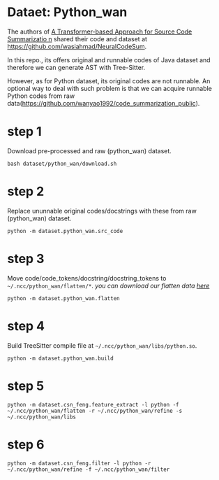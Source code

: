 # Dataet: Python_wan

The authors of [A Transformer-based Approach for Source Code Summarizatio
n](https://arxiv.org/pdf/2005.00653.pdf) shared their code and dataset at https://github.com/wasiahmad/NeuralCodeSum.

In this repo., its offers original and runnable codes of Java dataset and therefore we can generate AST with Tree-Sitter.

However, as for Python dataset, its original codes are not runnable. An optional way to deal with such problem is that
  we can acquire runnable Python codes from raw data(https://github.com/wanyao1992/code_summarization_public).

# step 1 
Download pre-processed and raw (python_wan) dataset.
```
bash dataset/python_wan/download.sh
```
# step 2
Replace ununnable original codes/docstrings with these from raw (python_wan) dataset.
```
python -m dataset.python_wan.src_code
```

# step 3
Move code/code_tokens/docstring/docstring_tokens to ```~/.ncc/python_wan/flatten/*```.
*you can download our flatten data [here](https://drive.google.com/drive/folders/1BCeLXVmUM5NTwLzdqf3zuiMQFhVPeg5S?usp=sharing)*
```
python -m dataset.python_wan.flatten
```

# step 4
Build TreeSitter compile file at ```~/.ncc/python_wan/libs/python.so```.
```
python -m dataset.python_wan.build
```

# step 5
```
python -m dataset.csn_feng.feature_extract -l python -f ~/.ncc/python_wan/flatten -r ~/.ncc/python_wan/refine -s ~/.ncc/python_wan/libs 
```

# step 6
```
python -m dataset.csn_feng.filter -l python -r ~/.ncc/python_wan/refine -f ~/.ncc/python_wan/filter
```
